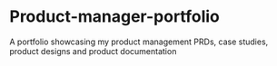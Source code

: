 # Product-manager-portfolio
A portfolio showcasing my product management PRDs, case studies, product designs and product documentation
